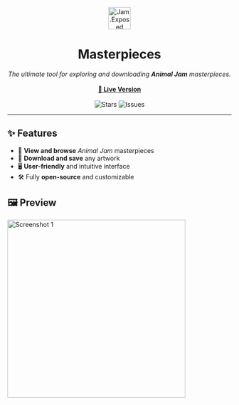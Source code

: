 <p align="center">
  <img src="https://github.com/user-attachments/assets/89d7d702-4cfb-4d70-913a-57f577b37816" alt="Jam.Exposed Logo" width="50">
</p>

<h1 align="center">Masterpieces</h1>

<p align="center">
  <i>The ultimate tool for exploring and downloading <strong>Animal Jam</strong> masterpieces.</i>
  <br>
  <br>
  <a href="https://jam.exposed"><strong>🔗 Live Version</strong></a>
  <br>
  <br>
  <img src="https://img.shields.io/github/stars/sxip/masterpieces" alt="Stars">
  <img src="https://img.shields.io/github/issues/sxip/masterpieces" alt="Issues">
</p>

---

## ✨ Features

- 🎨 **View and browse** *Animal Jam* masterpieces
- 💾 **Download and save** any artwork
- 🖥️ **User-friendly** and intuitive interface
- 🛠️ Fully **open-source** and customizable


## 🖼️ Preview
<img src="https://i.imgur.com/DUSVnxk.gif" alt="Screenshot 1" width="400">